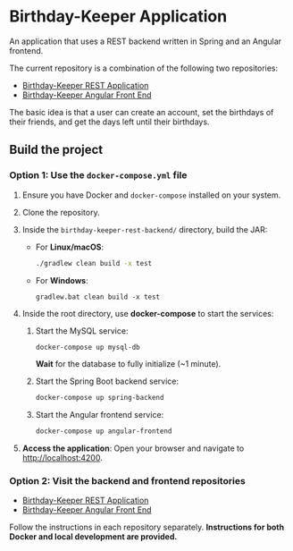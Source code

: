 # Birthday-Keeper Application

An application that uses a REST backend written in Spring and an Angular frontend.

The current repository is a combination of the following two repositories:
- [Birthday-Keeper REST Application](https://github.com/mkoutra/birthday-keeper.git)
- [Birthday-Keeper Angular Front End](https://github.com/mkoutra/birthday-keeper-angular.git)

The basic idea is that a user can create an account, set the birthdays of their friends, and get the days left until their birthdays.

## Build the project

### Option 1: Use the `docker-compose.yml` file

1. Ensure you have Docker and `docker-compose` installed on your system.
2. Clone the repository.
3. Inside the `birthday-keeper-rest-backend/` directory, build the JAR:
   - For **Linux/macOS**:
      ```bash
      ./gradlew clean build -x test
      ```
   - For **Windows**:
      ```shell
      gradlew.bat clean build -x test
      ```
4. Inside the root directory, use **docker-compose** to start the services:
    1. Start the MySQL service:
       ```bash
       docker-compose up mysql-db
       ```
       **Wait** for the database to fully initialize (~1 minute).
    
    2. Start the Spring Boot backend service:
       ```bash
       docker-compose up spring-backend
       ```

    3. Start the Angular frontend service:
       ```bash
       docker-compose up angular-frontend
       ```

5. **Access the application**: Open your browser and navigate to [http://localhost:4200](http://localhost:4200).

### Option 2: Visit the backend and frontend repositories

- [Birthday-Keeper REST Application](https://github.com/mkoutra/birthday-keeper.git)
- [Birthday-Keeper Angular Front End](https://github.com/mkoutra/birthday-keeper-angular.git)

Follow the instructions in each repository separately. 
**Instructions for both Docker and local development are provided.**